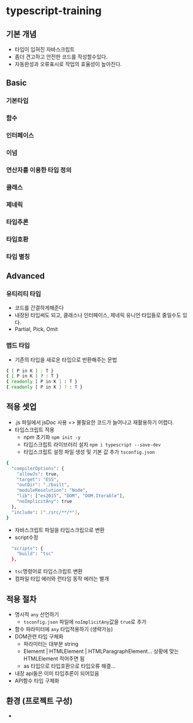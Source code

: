 # typescript-training

## 기본 개념
 - 타입이 입혀진 자바스크립트
 - 좀더 견고하고 안전한 코드를 작성할수있다.
 - 자동완성과 오류표시로 작업의 효율성이 높아진다.

## Basic

### 기본타입

### 함수

### 인터페이스

### 이넘

### 연산자를 이용한 타입 정의

### 클래스

### 제네릭

### 타입추론

### 타입호환

### 타입 별칭

## Advanced

### 유티리티 타입
- 코드를 간결하게해준다
- 내장된 타입써도 되고, 클래스나 인터페이스, 제네릭 유니언 타입들로 줄일수도 있다.
- Partial, Pick, Omit

### 맵드 타입
- 기존의 타입을 새로운 타입으로 반환해주는 문법

``` bash
{ [ P in K ] : T }
{ [ P in K ] ? : T }
{ readonly [ P in K ] : T }
{ readonly [ P in K ] ? : T }
```
## 적용 셋업
- .js 파일에서 jsDoc 사용 => 불필요한 코드가 늘어나고 재활용하기 어렵다.
- 타입스크립트 적용
  - npm 초기화 `npm init -y`
  - 타입스크립트 라이브러리 설치 `npm i typescript --save-dev`
  - 타입스크립트 설정 파일 생성 및 기본 값 추가 `tsconfig.json`
```bash
{
  "compilerOptions": {
    "allowJs": true,
    "target": "ES5",
    "outDir": "./built",
    "moduleResolution": "Node",
    "lib": ["es2015", "DOM", "DOM.Iterable"],
    "noImplicitAny": true
  },
  "include": ["./src/**/*"],
}
```
  - 자바스크립트 파일을 타입스크립으로 변환
  - script수정
```bash
  "scripts": { 
    "build": "tsc"
  },
```
  - `tsc`명령어로 타입스크립트 변환
  - 컴파일 타입 에러와 런타임 동작 에러는 별개

## 적용 절차
  - 명시적 `any` 선언하기
    - `tsconfig.json` 파일에 `noImplicitAny`값을 `true`로 추가
  - 함수 파라미터에 `any` 타입적용하기 (생략가능)
  - DOM관련 타입 구체화 
    - 파라미터는 대부분 string
    - Elememt | HTMLElement | HTMLParagraphElement... 상황에 맞는 HTMLElement 적어주면 됨
    - as 타입으로 타입호환으로 타입오류 해결...
  - 내장 api들은 이미 타입추론이 되어있음
  - API함수 타입 구체화

## 환경 (프로젝트 구성)
  - 